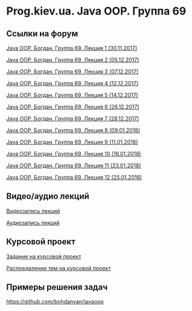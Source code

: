Prog.kiev.ua. Java OOP. Группа 69
===

## Cсылки на форум

[Java OOP. Богдан. Группа 69. Лекция 1 (30.11.2017)](https://prog.kiev.ua/forum/index.php/topic,3305.0.html)

[Java OOP. Богдан. Группа 69. Лекция 2 (05.12.2017)](https://prog.kiev.ua/forum/index.php/topic,3316.0.html)

[Java OOP. Богдан. Группа 69. Лекция 3 (07.12.2017)](https://prog.kiev.ua/forum/index.php/topic,3325.0.html)

[Java OOP. Богдан. Группа 69. Лекция 4 (12.12.2017)](https://prog.kiev.ua/forum/index.php/topic,3334.0.html)

[Java OOP. Богдан. Группа 69. Лекция 5 (14.12.2017)](https://prog.kiev.ua/forum/index.php/topic,3338.0.html)

[Java OOP. Богдан. Группа 69. Лекция 6 (26.12.2017)](https://prog.kiev.ua/forum/index.php/topic,3355.0.html)

[Java OOP. Богдан. Группа 69. Лекция 7 (28.12.2017)](https://prog.kiev.ua/forum/index.php/topic,3358.0.html)

[Java OOP. Богдан. Группа 69. Лекция 8 (09.01.2018)](https://prog.kiev.ua/forum/index.php/topic,3368.0.html)

[Java OOP. Богдан. Группа 69. Лекция 9 (11.01.2018)](https://prog.kiev.ua/forum/index.php/topic,3371.0.html)

[Java OOP. Богдан. Группа 69. Лекция 10 (16.01.2018)](https://prog.kiev.ua/forum/index.php/topic,3389.0.html)

[Java OOP. Богдан. Группа 69. Лекция 11 (23.01.2018)](https://prog.kiev.ua/forum/index.php/topic,3406.0.html)

[Java OOP. Богдан. Группа 69. Лекция 12 (25.01.2018)](https://prog.kiev.ua/forum/index.php/topic,3415.0.html)

## Видео/аудио лекций

[Видеозапись лекций](https://mega.nz/#F!fI9ACBqB)

[Аудиозапись лекций](https://mega.nz/#F!iIUhgL5T)

## Курсовой проект

[Задание на курсовой проект](https://docs.google.com/document/d/1BD_RtdtKI4MZylI_UGOGdE8_d2CZTZnfVCWwirvSVbU/edit)

[Распределение тем на курсовой проект](https://docs.google.com/spreadsheets/d/165Xg8nBX090FmvoCrgwPp8OOHsI5f5T4u7l7ZNCSIqg/edit?usp=sharing)


## Примеры решения задач

https://github.com/bohdanvan/javaoop
